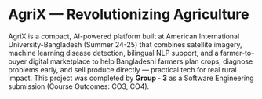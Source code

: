 <!doctype html>
<html lang="en">

<body>
  <h1>AgriX — Revolutionizing Agriculture</h1>
  <p>
    AgriX is a compact, AI-powered platform built at American International University-Bangladesh (Summer 24-25) that combines satellite imagery, machine learning disease detection, bilingual NLP support, and a farmer-to-buyer digital marketplace to help Bangladeshi farmers plan crops, diagnose problems early, and sell produce directly — practical tech for real rural impact. This project was completed by <strong>Group - 3</strong> as a Software Engineering submission (Course Outcomes: CO3, CO4).
  </p>
</body>
</html>
